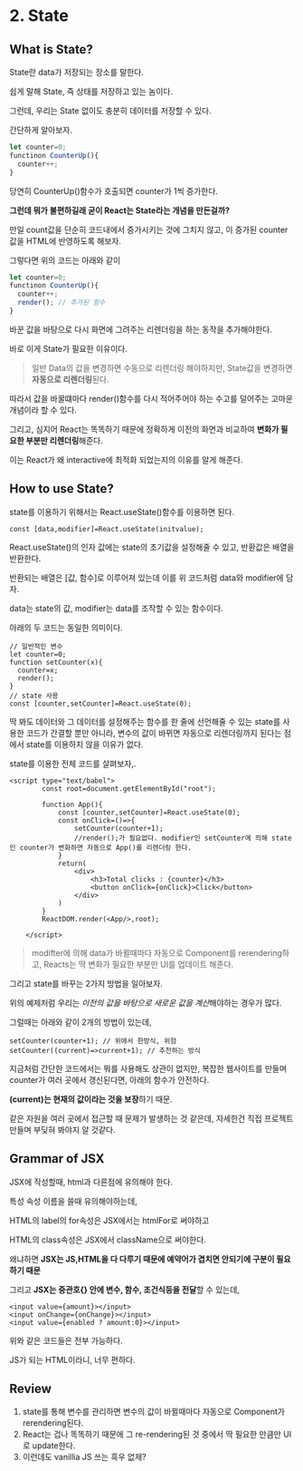 # 2. State



## What is State?

State란 data가 저장되는 장소를 말한다. 

쉽게 말해 State, 즉 상태를 저장하고 있는 놈이다. 

그런데, 우리는 State 없이도 충분히 데이터를 저장할 수 있다.



간단하게 알아보자.

```js
let counter=0;
functinon CounterUp(){
  counter++;
}
```

당연히 CounterUp()함수가 호출되면 counter가 1씩 증가한다. 

**그런데 뭐가 불편하길래 굳이 React는 State라는 개념을 만든걸까?**



만일 count값을 단순히 코드내에서 증가시키는 것에 그치지 않고, 이 증가된 counter값을 HTML에 반영하도록 해보자.

그렇다면 위의 코드는 아래와 같이

```js
let counter=0;
functinon CounterUp(){
  counter++;
  render(); // 추가된 함수
}
```

바꾼 값을 바탕으로 다시 화면에 그려주는 리렌더링을 하는 동작을 추가해야한다.



바로 이게 State가 필요한 이유이다.

> 일반 Data의 값을 변경하면 수동으로 리렌더링 해야하지만, State값을 변경하면 **자동으로 리렌더링**된다.



따라서 값을 바꿀떄마다 render()함수를 다시 적어주어야 하는 수고를 덜어주는 고마운 개념이라 할 수 있다.

그리고, 심지어 React는 똑똑하기 때문에 정확하게 이전의 화면과 비교하여 **변화가 필요한 부분만 리렌더링**해준다.

이는 React가 왜 interactive에 최적화 되었는지의 이유를 알게 해준다.



## How to use State?

state를 이용하기 위해서는 React.useState()함수를 이용하면 된다.

```react
const [data,modifier]=React.useState(initvalue);
```

React.useState()의 인자 값에는 state의 초기값을 설정해줄 수 있고, 반환값은 배열을 반환한다.

반환되는 배열은 [값, 함수]로 이루어져 있는데 이를 위 코드처럼 data와 modifier에 담자.

data는 state의 값, modifier는 data를 조작할 수 있는 함수이다.



아래의 두 코드는 동일한 의미이다.

```react
// 일반적인 변수
let counter=0;
function setCounter(x){
  counter=x;
  render();
}
// state 사용
const [counter,setCounter]=React.useState(0);
```

딱 봐도 데이터와 그 데이터를 설정해주는 함수를 한 줄에 선언해줄 수 있는 state를 사용한 코드가 간결할 뿐만 아니라,  변수의 값이 바뀌면 자동으로 리렌더링까지 된다는 점에서 state를 이용하지 않을 이유가 없다.



state를 이용한 전체 코드를 살펴보자,.

```react
<script type="text/babel">
        const root=document.getElementById("root");
        
        function App(){
            const [counter,setCounter]=React.useState(0);
            const onClick=()=>{
                setCounter(counter+1);
                //render();가 필요없다. modifier인 setCounter에 의해 state인 counter가 변화하면 자동으로 App()를 리렌더링 한다.
            }
            return(
                <div>
                    <h3>Total clicks : {counter}</h3>
                    <button onClick={onClick}>Click</button>
                </div>
            )
        }
        ReactDOM.render(<App/>,root);
        
    </script>
```



> modifter에 의해 data가 바뀔때마다 자동으로 Component를 rerendering하고, Reacts는 딱 변화가 필요한 부분만 UI를 업데이트 해준다.



그리고 state를 바꾸는 2가지 방법을 일아보자.

위의 예제처럼 우리는 *이전의 값을 바탕으로 새로운 값을 계산*해야하는 경우가 많다.

그럴때는 아래와 같이 2개의 방법이 있는데,

```react
setCounter(counter+1); // 위에서 한방식, 위험
setCounter((current)=>current+1); // 추천하는 방식
```

지금처럼 간단한 코드에서는 뭐를 사용해도 상관이 없지만, 복잡한 웹사이트를 만들며 counter가 여러 곳에서 갱신된다면, 아래의 함수가 안전하다. 	

**(current)는 현재의 값이라는 것을 보장**하기 때문.

같은 자원을 여러 곳에서 접근할 때 문제가 발생하는 것 같은데, 자세한건 직접 프로젝트 만들며 부딪혀 봐야지 알 것같다.



## Grammar of JSX 

JSX에 작성할때, html과 다른점에 유의해야 한다.

특성 속성 이름을 쓸때 유의해야하는데,

HTML의 label의 for속성은 JSX에서는 htmlFor로 써야하고

HTML의 class속성은 JSX에서 className으로 써야한다.

왜냐하면 **JSX는 JS,HTML을 다 다루기 때문에 예약어가 겹치면 안되기에 구분이 필요하기 때문**



그리고 **JSX는 중관호{} 안에 변수, 함수, 조건식등을 전달**할 수 있는데,

```react
<input value={amount}></input>
<input onChange={onChange}></input>
<input value={enabled ? amount:0}></input>
```

위와 같은 코드들은 전부 가능하다. 

JS가 되는 HTML이라니, 너무 편하다.



## Review

1. state를 통해 변수를 관리하면 변수의 값이 바뀔때마다 자동으로 Component가 rerendering된다.
2. React는 겁나 똑똑하기 때문에 그 re-rendering된 것 중에서 딱 필요한 만큼만 UI로 update한다.
3. 이런데도 vanillia JS 쓰는 흑우 없제?
